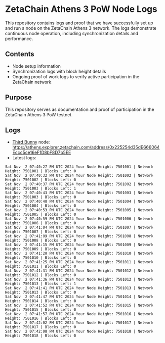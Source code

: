 # ZetaChain Athens 3 PoW Node Logs
This repository contains logs and proof that we have successfully set up and run a node on the ZetaChain Athens 3 network. The logs demonstrate continuous node operation, including synchronization details and performance.

## Contents
- Node setup information
- Synchronization logs with block height details
- Ongoing proof of work logs to verify active participation in the ZetaChain network

## Purpose
This repository serves as documentation and proof of participation in the ZetaChain Athens 3 PoW testnet.

## Logs

- [Third Bunny](https://thirdbunny.xyz/) node: https://athens.explorer.zetachain.com/address/0x225254d35dE666064Eccc5ce16eF1D8bF8D7b5EE
- Latest logs:
```
Sat Nov  2 07:40:27 PM UTC 2024 Your Node Height: 7501001 | Network Height: 7501001 | Blocks Left: 0
Sat Nov  2 07:40:32 PM UTC 2024 Your Node Height: 7501002 | Network Height: 7501002 | Blocks Left: 0
Sat Nov  2 07:40:37 PM UTC 2024 Your Node Height: 7501002 | Network Height: 7501003 | Blocks Left: 1
Sat Nov  2 07:40:43 PM UTC 2024 Your Node Height: 7501003 | Network Height: 7501003 | Blocks Left: 0
Sat Nov  2 07:40:48 PM UTC 2024 Your Node Height: 7501004 | Network Height: 7501004 | Blocks Left: 0
Sat Nov  2 07:40:53 PM UTC 2024 Your Node Height: 7501005 | Network Height: 7501005 | Blocks Left: 0
Sat Nov  2 07:40:59 PM UTC 2024 Your Node Height: 7501006 | Network Height: 7501006 | Blocks Left: 0
Sat Nov  2 07:41:04 PM UTC 2024 Your Node Height: 7501007 | Network Height: 7501007 | Blocks Left: 0
Sat Nov  2 07:41:09 PM UTC 2024 Your Node Height: 7501008 | Network Height: 7501008 | Blocks Left: 0
Sat Nov  2 07:41:15 PM UTC 2024 Your Node Height: 7501009 | Network Height: 7501009 | Blocks Left: 0
Sat Nov  2 07:41:20 PM UTC 2024 Your Node Height: 7501010 | Network Height: 7501010 | Blocks Left: 0
Sat Nov  2 07:41:25 PM UTC 2024 Your Node Height: 7501011 | Network Height: 7501011 | Blocks Left: 0
Sat Nov  2 07:41:31 PM UTC 2024 Your Node Height: 7501012 | Network Height: 7501012 | Blocks Left: 0
Sat Nov  2 07:41:36 PM UTC 2024 Your Node Height: 7501012 | Network Height: 7501013 | Blocks Left: 1
Sat Nov  2 07:41:41 PM UTC 2024 Your Node Height: 7501013 | Network Height: 7501013 | Blocks Left: 0
Sat Nov  2 07:41:47 PM UTC 2024 Your Node Height: 7501014 | Network Height: 7501014 | Blocks Left: 0
Sat Nov  2 07:41:52 PM UTC 2024 Your Node Height: 7501015 | Network Height: 7501015 | Blocks Left: 0
Sat Nov  2 07:41:57 PM UTC 2024 Your Node Height: 7501016 | Network Height: 7501016 | Blocks Left: 0
Sat Nov  2 07:42:02 PM UTC 2024 Your Node Height: 7501017 | Network Height: 7501017 | Blocks Left: 0
Sat Nov  2 07:42:08 PM UTC 2024 Your Node Height: 7501018 | Network Height: 7501018 | Blocks Left: 0
```
